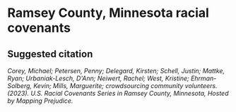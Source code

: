 # Ramsey County, Minnesota racial covenants

## Suggested citation

*Corey, Michael; Petersen, Penny; Delegard, Kirsten; Schell, Justin; Mattke, Ryan; Urbaniak-Lesch, D'Ann; Neiwert, Rachel; West, Kristine; Ehrman-Solberg, Kevin; Mills, Marguerite; crowdsourcing community volunteers. (2023). U.S. Racial Covenants Series in Ramsey County, Minnesota, Hosted by Mapping Prejudice.*
